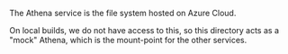 The Athena service is the file system hosted on Azure Cloud.

On local builds, we do not have access to this, so this directory acts as a "mock" Athena, which is the mount-point for the other services.